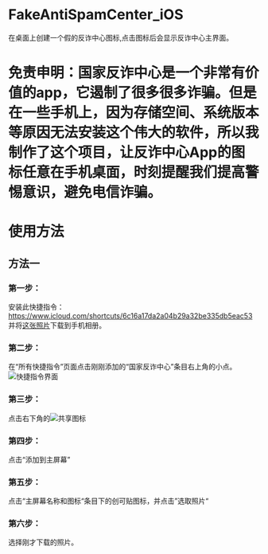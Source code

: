 # FakeAntiSpamCenter_iOS
在桌面上创建一个假的反诈中心图标,点击图标后会显示反诈中心主界面。
# 免责申明：国家反诈中心是一个非常有价值的app，它遏制了很多很多诈骗。但是在一些手机上，因为存储空间、系统版本等原因无法安装这个伟大的软件，所以我制作了这个项目，让反诈中心App的图标任意在手机桌面，时刻提醒我们提高警惕意识，避免电信诈骗。
# 使用方法
## 方法一
### 第一步：
安装此快捷指令：https://www.icloud.com/shortcuts/6c16a17da2a04b29a32be335db5eac53  
并将[这张照片](https://github.com/zxkmm/FakeAntiSpamCenter_iOS/blob/main/%E5%9B%BE%E5%83%8F.PNG?raw=true)下载到手机相册。
### 第二步：
在“所有快捷指令”页面点击刚刚添加的“国家反诈中心”条目右上角的小点。
![快捷指令界面](https://github.com/zxkmm/FakeAntiSpamCenter_iOS/blob/main/IMG_1601.jpg?raw=true)
### 第三步：
点击右下角的![共享图标](https://github.com/zxkmm/FakeAntiSpamCenter_iOS/blob/main/%E6%88%AA%E5%B1%8F2022-04-01%20%E4%B8%8B%E5%8D%889.26.50.png?raw=true)
### 第四步：
点击“添加到主屏幕”
### 第五步：
点击“主屏幕名称和图标“条目下的创可贴图标，并点击”选取照片“
### 第六步：
选择刚才下载的照片。
